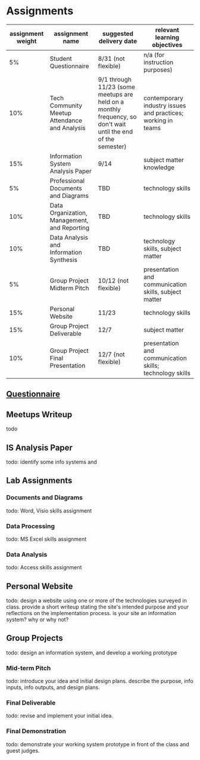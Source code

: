 # Assignments

assignment weight | assignment name | suggested delivery date | relevant learning objectives
--- | --- | --- | ---
 5% | Student Questionnaire                           | 8/31 (not flexible) | n/a (for instruction purposes)
10% | Tech Community Meetup Attendance and Analysis   | 9/1 through 11/23 (some meetups are held on a monthly frequency, so don't wait until the end of the semester)           | contemporary industry issues and practices; working in teams
15% | Information System Analysis Paper               | 9/14                | subject matter knowledge
 5% | Professional Documents and Diagrams             | TBD                 | technology skills
10% | Data Organization, Management, and Reporting    | TBD                 | technology skills
10% | Data Analysis and Information Synthesis         | TBD                 | technology skills, subject matter
 5% | Group Project Midterm Pitch                     | 10/12 (not flexible) | presentation and communication skills, subject matter
15% | Personal Website                                | 11/23               | technology skills
15% | Group Project Deliverable                       | 12/7                | subject matter
10% | Group Project Final Presentation                | 12/7 (not flexible) | presentation and communication skills; technology skills

## [Questionnaire](assignments/questionnaire.md)

## Meetups Writeup

todo

## IS Analysis Paper

todo: identify some info systems and

## Lab Assignments

### Documents and Diagrams

todo: Word, Visio skills assignment

### Data Processing

todo: MS Excel skills assignment

### Data Analysis

todo: Access skills assignment

## Personal Website

todo: design a website using one or more of the technologies surveyed in class.
 provide a short writeup stating the site's intended purpose and your reflections on the implementation process. is your site an information system? why or why not?

## Group Projects

todo: design an information system, and develop a working prototype

### Mid-term Pitch

todo: introduce your idea and initial design plans. describe the purpose, info inputs, info outputs, and design plans.

### Final Deliverable

todo: revise and implement your initial idea.

### Final Demonstration

todo: demonstrate your working system prototype in front of the class and guest judges.
